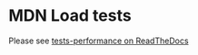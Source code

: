 # MDN Load tests

Please see [tests-performance on ReadTheDocs](http://kuma.readthedocs.org/en/latest/tests-performance.html)
